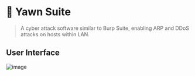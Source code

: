 # 🥱 Yawn Suite
>A cyber attack software similar to Burp Suite, enabling ARP and DDoS attacks on hosts within LAN.

User Interface
---
  
![image](https://github.com/Harry-Deng/Yawn-Suite/assets/72896380/e0ae2578-de45-4e8a-9b06-2e0f2de48486)

